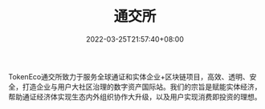 ﻿---
weight: 
title: "通交所"
description: "TokenEco通交所致力于服务全球…"
date: 2022-03-25T21:57:40+08:00
lastmod: 2022-03-25T16:45:40+08:00
draft: false
authors: ["Metabd"]
featuredImage: "tongjiaosuo.webp"
link: ""
tags: ["交易所","通交所"]
categories: ["navigation"]
navigation: ["交易所"]
lightgallery: true
toc: true
pinned: false
recommend: false
recommend1: false
---
TokenEco通交所致力于服务全球通证和实体企业+区块链项目，高效、透明、安全，打造企业与用户大社区治理的数字资产国际站。我们的宗旨是赋能实体经济，帮助通证经济体实现生态内外组织协作大升级，以及用户实现消费即投资的理想。
